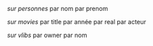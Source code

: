 _sur personnes_
	par nom
	par prenom

_sur movies_
	par title
	par année
	par real
	par acteur

_sur vlibs_
	par owner
	par nom
